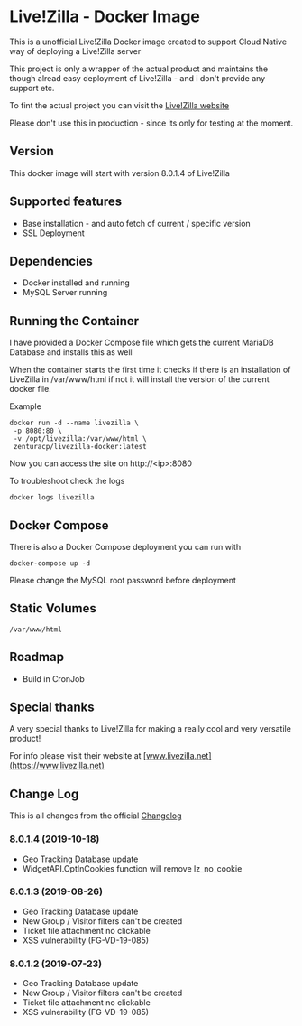 # Live!Zilla - Docker Image
This is a unofficial Live!Zilla Docker image created to support Cloud Native way of deploying a Live!Zilla server

This project is only a wrapper of the actual product and maintains the though alread easy deployment of Live!Zilla - and i don't provide any support etc.

To fint the actual project you can visit the [Live!Zilla website](https://www.livezilla.net)

Please don't use this in production - since its only for testing at the moment.

## Version
This docker image will start with version 8.0.1.4 of Live!Zilla

## Supported features
* Base installation - and auto fetch of current / specific version
* SSL Deployment

## Dependencies
* Docker installed and running
* MySQL Server running

## Running the Container
I have provided a Docker Compose file which gets the current MariaDB Database and installs this as well

When the container starts the first time it checks if there is an installation of LiveZilla in /var/www/html if not it will install the version of the current docker file.

Example
```
docker run -d --name livezilla \
 -p 8080:80 \
 -v /opt/livezilla:/var/www/html \
 zenturacp/livezilla-docker:latest
```

Now you can access the site on http://\<ip\>:8080

To troubleshoot check the logs

```
docker logs livezilla
```

## Docker Compose
There is also a Docker Compose deployment you can run with

```
docker-compose up -d
```

Please change the MySQL root password before deployment

## Static Volumes
```
/var/www/html
```

## Roadmap
* Build in CronJob

## Special thanks
A very special thanks to Live!Zilla for making a really cool and very versatile product!

For info please visit their website at [www.livezilla.net](https://www.livezilla.net)

## Change Log
This is all changes from the official [Changelog](https://www.livezilla.net/changelog/en/)

### 8.0.1.4 (2019-10-18)
* Geo Tracking Database update
* WidgetAPI.OptInCookies function will remove lz_no_cookie

### 8.0.1.3 (2019-08-26)
* Geo Tracking Database update
* New Group / Visitor filters can't be created
* Ticket file attachment no clickable
* XSS vulnerability (FG-VD-19-085)

### 8.0.1.2 (2019-07-23)
* Geo Tracking Database update
* New Group / Visitor filters can't be created
* Ticket file attachment no clickable
* XSS vulnerability (FG-VD-19-085)
